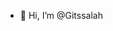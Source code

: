 - 👋 Hi, I’m @Gitssalah

<!---
Gitssalah/Gitssalah is a ✨ special ✨ repository because its `README.md` (this file) appears on your GitHub profile.
You can click the Preview link to take a look at your changes.
--->
